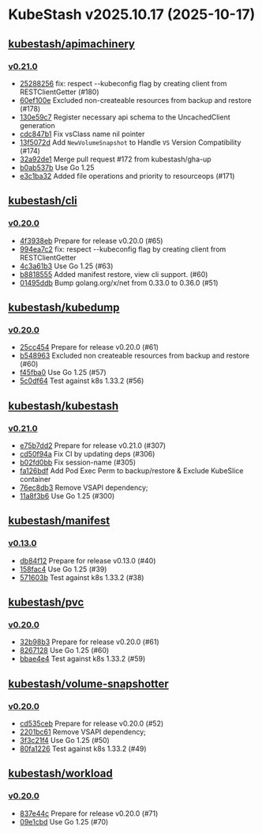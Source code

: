 # KubeStash v2025.10.17 (2025-10-17)


## [kubestash/apimachinery](https://github.com/kubestash/apimachinery)

### [v0.21.0](https://github.com/kubestash/apimachinery/releases/tag/v0.21.0)

- [25288256](https://github.com/kubestash/apimachinery/commit/25288256) fix: respect --kubeconfig flag by creating client from RESTClientGetter (#180)
- [60ef100e](https://github.com/kubestash/apimachinery/commit/60ef100e) Excluded non-createable resources from backup and restore (#178)
- [130e59c7](https://github.com/kubestash/apimachinery/commit/130e59c7) Register necessary api schema to the UncachedClient  generation
- [cdc847b1](https://github.com/kubestash/apimachinery/commit/cdc847b1) Fix vsClass name nil pointer
- [13f5072d](https://github.com/kubestash/apimachinery/commit/13f5072d) Add `NewVolumeSnapshot` to Handle `VS` Version Compatibility (#174)
- [32a92de1](https://github.com/kubestash/apimachinery/commit/32a92de1) Merge pull request #172 from kubestash/gha-up
- [b0ab537b](https://github.com/kubestash/apimachinery/commit/b0ab537b) Use Go 1.25
- [e3c1ba32](https://github.com/kubestash/apimachinery/commit/e3c1ba32) Added file operations and priority to resourceops (#171)



## [kubestash/cli](https://github.com/kubestash/cli)

### [v0.20.0](https://github.com/kubestash/cli/releases/tag/v0.20.0)

- [4f3938eb](https://github.com/kubestash/cli/commit/4f3938eb) Prepare for release v0.20.0 (#65)
- [994ea7c2](https://github.com/kubestash/cli/commit/994ea7c2) fix: respect --kubeconfig flag by creating client from RESTClientGetter
- [4c3a61b3](https://github.com/kubestash/cli/commit/4c3a61b3) Use Go 1.25 (#63)
- [b8818555](https://github.com/kubestash/cli/commit/b8818555) Added manifest restore, view cli support. (#60)
- [01495ddb](https://github.com/kubestash/cli/commit/01495ddb) Bump golang.org/x/net from 0.33.0 to 0.36.0 (#51)



## [kubestash/kubedump](https://github.com/kubestash/kubedump)

### [v0.20.0](https://github.com/kubestash/kubedump/releases/tag/v0.20.0)

- [25cc454](https://github.com/kubestash/kubedump/commit/25cc454) Prepare for release v0.20.0 (#61)
- [b548963](https://github.com/kubestash/kubedump/commit/b548963) Excluded non createable resources from backup and restore (#60)
- [f45fba0](https://github.com/kubestash/kubedump/commit/f45fba0) Use Go 1.25 (#57)
- [5c0df64](https://github.com/kubestash/kubedump/commit/5c0df64) Test against k8s 1.33.2 (#56)



## [kubestash/kubestash](https://github.com/kubestash/kubestash)

### [v0.21.0](https://github.com/kubestash/kubestash/releases/tag/v0.21.0)

- [e75b7dd2](https://github.com/kubestash/kubestash/commit/e75b7dd2) Prepare for release v0.21.0 (#307)
- [cd50f94a](https://github.com/kubestash/kubestash/commit/cd50f94a) Fix CI by updating deps (#306)
- [b02fd0bb](https://github.com/kubestash/kubestash/commit/b02fd0bb) Fix session-name (#305)
- [fa126bdf](https://github.com/kubestash/kubestash/commit/fa126bdf) Add Pod Exec Perm to backup/restore & Exclude KubeSlice container
- [76ec8db3](https://github.com/kubestash/kubestash/commit/76ec8db3) Remove VSAPI dependency;
- [11a8f3b6](https://github.com/kubestash/kubestash/commit/11a8f3b6) Use Go 1.25 (#300)



## [kubestash/manifest](https://github.com/kubestash/manifest)

### [v0.13.0](https://github.com/kubestash/manifest/releases/tag/v0.13.0)

- [db84f12](https://github.com/kubestash/manifest/commit/db84f12) Prepare for release v0.13.0 (#40)
- [158fac4](https://github.com/kubestash/manifest/commit/158fac4) Use Go 1.25 (#39)
- [571603b](https://github.com/kubestash/manifest/commit/571603b) Test against k8s 1.33.2 (#38)



## [kubestash/pvc](https://github.com/kubestash/pvc)

### [v0.20.0](https://github.com/kubestash/pvc/releases/tag/v0.20.0)

- [32b98b3](https://github.com/kubestash/pvc/commit/32b98b3) Prepare for release v0.20.0 (#61)
- [8267128](https://github.com/kubestash/pvc/commit/8267128) Use Go 1.25 (#60)
- [bbae4e4](https://github.com/kubestash/pvc/commit/bbae4e4) Test against k8s 1.33.2 (#59)



## [kubestash/volume-snapshotter](https://github.com/kubestash/volume-snapshotter)

### [v0.20.0](https://github.com/kubestash/volume-snapshotter/releases/tag/v0.20.0)

- [cd535ceb](https://github.com/kubestash/volume-snapshotter/commit/cd535ceb) Prepare for release v0.20.0 (#52)
- [2201bc61](https://github.com/kubestash/volume-snapshotter/commit/2201bc61) Remove VSAPI dependency;
- [3f3c21f4](https://github.com/kubestash/volume-snapshotter/commit/3f3c21f4) Use Go 1.25 (#50)
- [80fa1226](https://github.com/kubestash/volume-snapshotter/commit/80fa1226) Test against k8s 1.33.2 (#49)



## [kubestash/workload](https://github.com/kubestash/workload)

### [v0.20.0](https://github.com/kubestash/workload/releases/tag/v0.20.0)

- [837e44c](https://github.com/kubestash/workload/commit/837e44c) Prepare for release v0.20.0 (#71)
- [09e1cbd](https://github.com/kubestash/workload/commit/09e1cbd) Use Go 1.25 (#70)



